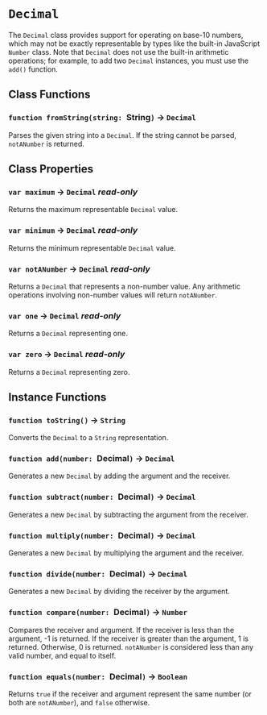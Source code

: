 # `Decimal`

The `Decimal` class provides support for operating on base-10 numbers, which may not be exactly representable by types like the built-in JavaScript `Number` class. Note that `Decimal` does not use the built-in arithmetic operations; for example, to add two `Decimal` instances, you must use the `add()` function.   
  


## Class Functions

### `function fromString(string: `String`)` → `Decimal`

Parses the given string into a `Decimal`. If the string cannot be parsed, `notANumber` is returned.   
  


## Class Properties

### `var maximum` → `Decimal` _read-only_

Returns the maximum representable `Decimal` value.   
  


### `var minimum` → `Decimal` _read-only_

Returns the minimum representable `Decimal` value.   
  


### `var notANumber` → `Decimal` _read-only_

Returns a `Decimal` that represents a non-number value. Any arithmetic operations involving non-number values will return `notANumber`.   
  


### `var one` → `Decimal` _read-only_

Returns a `Decimal` representing one.   
  


### `var zero` → `Decimal` _read-only_

Returns a `Decimal` representing zero.   
  


## Instance Functions

### `function toString()` → `String`

Converts the `Decimal` to a `String` representation.   
  


### `function add(number: `Decimal`)` → `Decimal`

Generates a new `Decimal` by adding the argument and the receiver.   
  


### `function subtract(number: `Decimal`)` → `Decimal`

Generates a new `Decimal` by subtracting the argument from the receiver.   
  


### `function multiply(number: `Decimal`)` → `Decimal`

Generates a new `Decimal` by multiplying the argument and the receiver.   
  


### `function divide(number: `Decimal`)` → `Decimal`

Generates a new `Decimal` by dividing the receiver by the argument.   
  


### `function compare(number: `Decimal`)` → `Number`

Compares the receiver and argument. If the receiver is less than the argument, -1 is returned. If the receiver is greater than the argument, 1 is returned. Otherwise, 0 is returned. `notANumber` is considered less than any valid number, and equal to itself.   
  


### `function equals(number: `Decimal`)` → `Boolean`

Returns `true` if the receiver and argument represent the same number (or both are `notANumber`), and `false` otherwise.   
  

